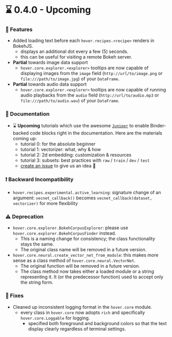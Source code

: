 :hourglass: 0.4.0 - Upcoming
==================

### :tada: Features

-   Added loading text before each `hover.recipes.<recipe>` renders in BokehJS.
    -   displays an additional dot every a few (5) seconds.
    -   this can be useful for visiting a remote Bokeh server.
-   **Partial** towards image data support
    -   `hover.core.explorer.<explorer>` tooltips are now capable of displaying images from the `image` field (`http://url/to/image.png` or `file:///path/to/image.jpg`) of your `DataFrame`.
-   **Partial** towards audio data support
    -   `hover.core.explorer.<explorer>` tooltips are now capable of running audio playbacks from the `audio` field (`http://url/to/audio.mp3` or `file:///path/to/audio.wav`) of your `DataFrame`.

### :book: Documentation

-   :hourglass: **Upcoming** tutorials which use the awesome [`Juniper`](https://github.com/ines/juniper) to enable Binder-backed code blocks right in the documentation. Here are the materials coming up:
    -   tutorial 0: for the absolute beginner
    -   tutorial 1: vectorizer: what, why & how
    -   tutorial 2: 2d embedding: customization & resources
    -   tutorial 3: subsets: best practices with `raw` / `train` / `dev` / `test`
    -   [create an issue](https://github.com/phurwicz/hover/issues/new) to give us an idea :hugs:

### :exclamation: Backward Incompatibility

-   `hover.recipes.experimental.active_learning`: signature change of an argument: `vecnet_callback()` becomes `vecnet_callback(dataset, vectorizer)` for more flexibility

### :warning: Deprecation

-   `hover.core.explorer.BokehCorpusExplorer`: please use `hover.core.explorer.BokehCorpusFinder` instead.
    -   This is a naming change for consistency; the class functionality stays the same.
    -   The original class name will be removed in a future version.
-   `hover.core.neural.create_vector_net_from_module`: this makes more sense as a class method of `hover.core.neural.VectorNet`.
    -   The original function will be removed in a future version.
    -   The class method now takes either a loaded module or a string representing it. It (or the predecessor function) used to accept only the string form.

### :hammer: Fixes

-   Cleaned up inconsistent logging format in the `hover.core` module.
    -   every class in `hover.core` now adopts `rich` and specifically `hover.core.Loggable` for logging.
        -   specified both foreground and background colors so that the text display clearly regardless of terminal settings.
